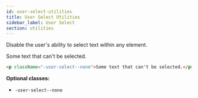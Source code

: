 ```yaml
---
id: user-select-utilities
title: User Select Utilities
sidebar_label: User Select
section: utilities
---
```


Disable the user's ability to select text within any element.

<p className="-user-select--none">Some text that can't be selected.</p>

```html
<p className="-user-select--none">Some text that can't be selected.</p>
```

**Optional classes:**

-   `-user-select--none`
